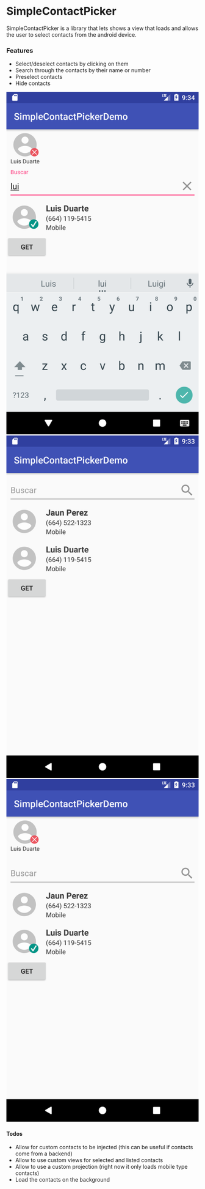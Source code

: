 # SimpleContactPicker

SimpleContactPicker is a library that lets shows a view that loads and allows the user to select contacts from the android device.

### Features

- Select/deselect contacts by clicking on them
- Search through the contacts by their name or number
- Preselect contacts
- Hide contacts

<img src="images/pic1.png">
<img src="images/pic2.png">
<img src="images/pic3.png">

#### Todos

- Allow for custom contacts to be injected (this can be useful if contacts come from a backend)
- Allow to use custom views for selected and listed contacts
- Allow to use a custom projection (right now it only loads mobile type contacts)
- Load the contacts on the background
